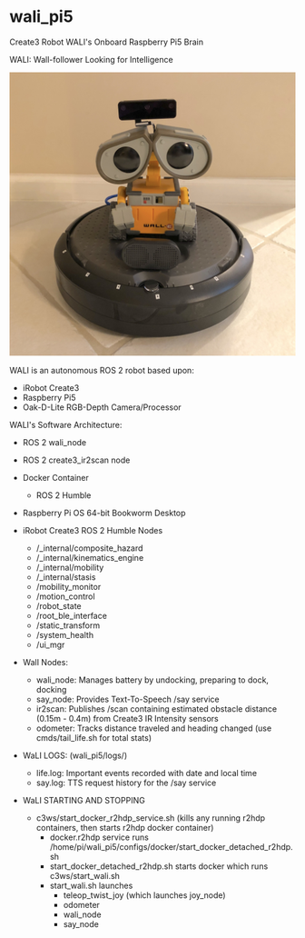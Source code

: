 # wali_pi5
Create3 Robot WALI's Onboard Raspberry Pi5 Brain  

WALI: Wall-follower Looking for Intelligence  

![WALI: Wall-follower Looking For Intelligence](/graphics/Wali_View_Front.JPG?raw=true)

WALI is an autonomous ROS 2 robot based upon:  
- iRobot Create3  
- Raspberry Pi5  
- Oak-D-Lite RGB-Depth Camera/Processor  

WALI's Software Architecture:  
- ROS 2 wali_node  
- ROS 2 create3_ir2scan node  

- Docker Container  
  - ROS 2 Humble  

- Raspberry Pi OS 64-bit Bookworm Desktop  

- iRobot Create3 ROS 2 Humble Nodes 
  - /_internal/composite_hazard
  - /_internal/kinematics_engine
  - /_internal/mobility
  - /_internal/stasis
  - /mobility_monitor
  - /motion_control
  - /robot_state
  - /root_ble_interface
  - /static_transform
  - /system_health
  - /ui_mgr

- WalI Nodes:  
  - wali_node: Manages battery by undocking, preparing to dock, docking  
  - say_node:  Provides Text-To-Speech /say service 
  - ir2scan:   Publishes /scan containing estimated obstacle distance   
    (0.15m - 0.4m) from Create3 IR Intensity sensors  
  - odometer:  Tracks distance traveled and heading changed (use cmds/tail_life.sh for total stats)  

- WaLI LOGS:  (wali_pi5/logs/)  
  - life.log: Important events recorded with date and local time  
  - say.log:  TTS request history for the /say service  

- WaLI STARTING AND STOPPING  
  - c3ws/start_docker_r2hdp_service.sh  (kills any running r2hdp containers, then starts r2hdp docker container)  
    - docker.r2hdp service runs /home/pi/wali_pi5/configs/docker/start_docker_detached_r2hdp.sh  
    - start_docker_detached_r2hdp.sh starts docker which runs c3ws/start_wali.sh  
    - start_wali.sh launches  
      - teleop_twist_joy (which launches joy_node) 
      - odometer  
      - wali_node   
      - say_node  
